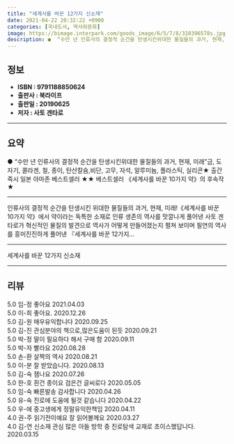```yaml
---
title: "세계사를 바꾼 12가지 신소재"
date: 2021-04-22 20:32:22 +0900
categories: [국내도서, 역사와문화]
image: https://bimage.interpark.com/goods_image/6/5/7/8/310396578s.jpg
description: ●  “수만 년 인류사의 결정적 순간을 탄생시킨위대한 물질들의 과거, 현재, 미래”금, 도자기, 콜라겐, 철, 종이, 탄산칼슘,비단, 고무, 자석, 알루미늄, 플라스틱, 실리콘★ 출간 즉시 일본 아마존 베스트셀러 ★★ 베스트셀러 《세계사를 바꾼 10가지 약》의 후속작 ★
---
```


## **정보**

- **ISBN : 9791188850624**
- **출판사 : 북라이프**
- **출판일 : 20190625**
- **저자 : 사토 겐타로**

------



## **요약**

●  “수만 년 인류사의 결정적 순간을 탄생시킨위대한 물질들의 과거, 현재, 미래”금, 도자기, 콜라겐, 철, 종이, 탄산칼슘,비단, 고무, 자석, 알루미늄, 플라스틱, 실리콘★ 출간 즉시 일본 아마존 베스트셀러 ★★ 베스트셀러 《세계사를 바꾼 10가지 약》의 후속작 ★

------

인류사의 결정적 순간을 탄생시킨 위대한 물질들의 과거, 현재, 미래!《세계사를 바꾼 10가지 약》에서 약이라는 독특한 소재로 인류 생존의 역사를 맛깔나게 풀어낸 사토 겐타로가 혁신적인 물질의 발견으로 역사가 어떻게 만들어졌는지 펼쳐 보이며 필연의 역사를 흥미진진하게 풀어낸 『세계사를 바꾼 12가지... 

------


세계사를 바꾼 12가지 신소재 

------


## **리뷰** 

5.0 임-정 좋아요  2021.04.03 <br/>5.0 이-희 좋아요. 2020.12.26 <br/>5.0 김-원 매우유익합니다 2020.09.25 <br/>5.0 김-진 관심분야의 책으로,많은도움이 된듯 2020.09.21 <br/>5.0 박-정 딸이 필요하다 해서 구매 함 2020.09.11 <br/>5.0 박-자 빨라요 2020.08.28 <br/>5.0 손-환 살짝의 역사 2020.08.21 <br/>5.0 이-분 잘 받았습니다. 2020.08.13 <br/>5.0 김-숙 잼나요 2020.07.26 <br/>5.0 한-호 흰건 종이요 검은건 글씨로다 2020.05.05 <br/>5.0 임-숙 빠른발송 감사합니다  2020.04.26 <br/>5.0 유-숙 진로에 도움에 될것 같습니다 2020.04.22 <br/>5.0 우-에 중고생에게 정말유익한책임 2020.04.11 <br/>4.0 권-주 읽기전이예요 잘 읽어볼께요 2020.03.27 <br/>4.0 김-연 신소재 관심 많은 아들 방학 중 진로탐색 교재로 초이스했답니다. 2020.03.15 <br/>